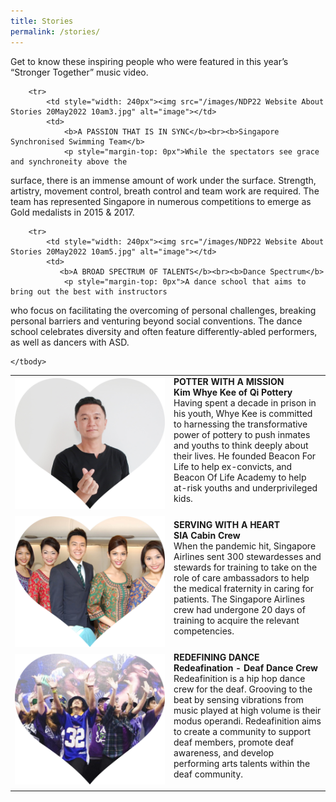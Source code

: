 ```yaml
---
title: Stories
permalink: /stories/
---
```

Get to know these inspiring people who were featured in this year’s “Stronger Together” music video.

<table>
    <tbody>
        <tr>
            <td style="width: 240px"><img src="/images/NDP22 Website 17May20228.jpg" alt="image"></td>
            <td>
                <b class="red-text">POTTER WITH A MISSION</b><br><b>Kim Whye Kee of Qi Pottery</b>
                <p style="margin-top: 0px">Having spent a decade in prison in his youth, Whye Kee is 
committed to harnessing the transformative power of pottery to 
push inmates and youths to think deeply about their lives. He 
founded Beacon For Life to help ex-convicts, and Beacon Of Life 
Academy to help at-risk youths and underprivileged kids.</p>
            </td>
        </tr>
        <tr>
            <td style="width: 240px"><img src="/images/NDP22 Website About Stories 20May2022 10am2.jpg" alt="image"></td>
            <td>
                <b>SERVING WITH A HEART</b><br><b>SIA Cabin Crew</b>
                <p style="margin-top: 0px">When the pandemic hit, Singapore Airlines sent 300 stewardesses 
and stewards for training to take on the role of care ambassadors 
to help the medical fraternity in caring for patients. The Singapore 
Airlines crew had undergone 20 days of training to acquire the 
relevant competencies.</p>
            </td>
        </tr>

        <tr>
            <td style="width: 240px"><img src="/images/NDP22 Website About Stories 20May2022 10am3.jpg" alt="image"></td>
            <td>
                <b>A PASSION THAT IS IN SYNC</b><br><b>Singapore Synchronised Swimming Team</b>
                <p style="margin-top: 0px">While the spectators see grace and synchroneity above the 
surface, there is an immense amount of work under the surface. 
Strength, artistry, movement control, breath control and team work 
are required. The team has represented Singapore in numerous 
competitions to emerge as Gold medalists in 2015 & 2017. </p>
            </td>
        </tr>
			        <tr>
            <td style="width: 240px"><img src="/images/NDP22 Website About Stories 20May2022 10am4.jpg" alt="image"></td>
            <td>
                <b>REDEFINING DANCE</b><br><b>Redeafination - Deaf Dance Crew</b>
                <p style="margin-top: 0px">Redeafinition is a hip hop dance crew for the deaf. Grooving to 
the beat by sensing vibrations from music played at high volume 
is their modus operandi. Redeafinition aims to create a community 
to support deaf members, promote deaf awareness, and develop 
performing arts talents within the deaf community.</p>
            </td>
        </tr>
			
        <tr>
            <td style="width: 240px"><img src="/images/NDP22 Website About Stories 20May2022 10am5.jpg" alt="image"></td>
            <td>
               <b>A BROAD SPECTRUM OF TALENTS</b><br><b>Dance Spectrum</b>
                <p style="margin-top: 0px">A dance school that aims to bring out the best with instructors 
who focus on facilitating the overcoming of personal challenges, 
breaking personal barriers and venturing beyond social 
conventions. The dance school celebrates diversity and often 
feature differently-abled performers, as well as dancers with ASD.</p>
            </td>
        </tr>
      
        
    </tbody>
</table>